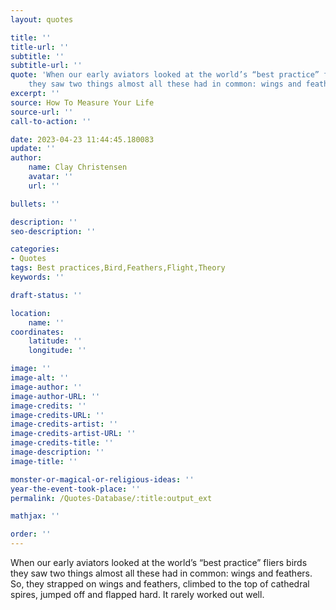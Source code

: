 ```yaml
---
layout: quotes

title: ''
title-url: ''
subtitle: ''
subtitle-url: ''
quote: 'When our early aviators looked at the world’s “best practice” fliers birds
    they saw two things almost all these had in common: wings and feathers.'
excerpt: ''
source: How To Measure Your Life
source-url: ''
call-to-action: ''

date: 2023-04-23 11:44:45.180083
update: ''
author:
    name: Clay Christensen
    avatar: ''
    url: ''

bullets: ''

description: ''
seo-description: ''

categories:
- Quotes
tags: Best practices,Bird,Feathers,Flight,Theory
keywords: ''

draft-status: ''

location:
    name: ''
coordinates:
    latitude: ''
    longitude: ''

image: ''
image-alt: ''
image-author: ''
image-author-URL: ''
image-credits: ''
image-credits-URL: ''
image-credits-artist: ''
image-credits-artist-URL: ''
image-credits-title: ''
image-description: ''
image-title: ''

monster-or-magical-or-religious-ideas: ''
year-the-event-took-place: ''
permalink: /Quotes-Database/:title:output_ext

mathjax: ''

order: ''
---
```

When our early aviators looked at the world’s “best practice” fliers birds they saw two things almost all these had in common: wings and feathers. So, they strapped on wings and feathers, climbed to the top of cathedral spires, jumped off and flapped hard. It rarely worked out well.